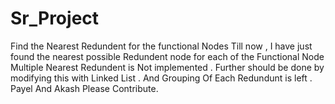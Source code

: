 # Sr_Project
Find the Nearest Redundent for the functional Nodes
Till now , I have just found the nearest possible Redundent node for each of the Functional Node
Multiple Nearest Redundent is Not implemented . 
Further should be done by modifying this with Linked List .
And Grouping Of Each Redundunt is left .
Payel And Akash Please Contribute.
